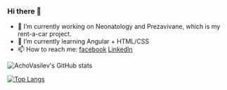 ### Hi there 👋

- 🔭 I’m currently working on Neonatology and Prezavivane, which is my rent-a-car project.
- 🌱 I’m currently learning Angular + HTML/CSS
- 📫 How to reach me: [facebook](https://www.facebook.com/angvasilev/) [LinkedIn](https://www.linkedin.com/in/angel-vasilev-852995168/)

![AchoVasilev's GitHub stats](https://github-readme-stats.vercel.app/api?username=achovasilev&show_icons=true&theme=monokai)


[![Top Langs](https://github-readme-stats.vercel.app/api/top-langs/?username=achovasilev)](https://github.com/anuraghazra/github-readme-stats)
